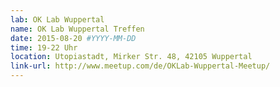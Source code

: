 ```yaml
---
lab: OK Lab Wuppertal
name: OK Lab Wuppertal Treffen
date: 2015-08-20 #YYYY-MM-DD
time: 19-22 Uhr
location: Utopiastadt, Mirker Str. 48, 42105 Wuppertal
link-url: http://www.meetup.com/de/OKLab-Wuppertal-Meetup/
---
```

